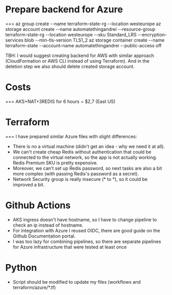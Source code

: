 # Prepare backend for Azure
===
az group create --name terraform-state-rg --location westeurope
az storage account create --name automatethingandrei --resource-group terraform-state-rg --location westeurope --sku Standard_LRS --encryption-services blob --min-tls-version TLS1_2
az storage container create   --name terraform-state   --account-name automatethingandrei   --public-access off

TBH: I would suggest creating backend for AWS with similar approach (CloudFormation or AWS CLI instead of using Terraform).
And in the deletion step we also should delete created storage account.

# Costs
===
AKS+NAT+3REDIS for 6 hours ~ $2,7 (East US)

# Terraform
===
I have prepared similar Azure files with slight differences:
- There is no a virtual machine (didn't get an idea - why we need it at all).
- We can't create cheap Redis without authentication that could be connected to the virtual network, so the app is not actually working. Redis Premium SKU is pretty expensive.
- Moreover, we can't set up Redis password, so next tasks are also a bit more complex (with passing Redis's password as a secret).
- Network Security group is really insecure (* to *), so it could be improved a bit.
# Github Actions
- AKS ingress doesn't have hostname, so I have to change pipeline to check an ip instead of hostname.
- For integration with Azure I reused OIDC, there are good guide on the Github Documentation portal.
- I was too lazy for combining pipelines, so there are separate pipelines for Azure infrastructure that were tested at least once
# Python
- Script should be modified to update my files (workflows and terraform/azure/*.tf)